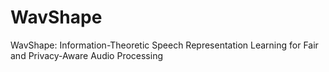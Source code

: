 # WavShape
WavShape: Information-Theoretic Speech Representation Learning for Fair and Privacy-Aware Audio Processing
